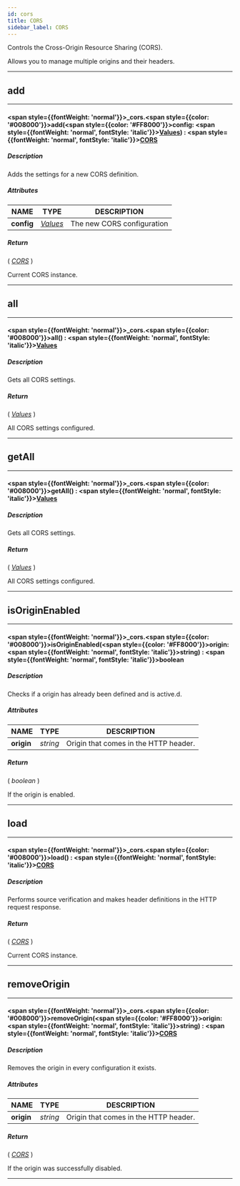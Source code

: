```yaml
---
id: cors
title: CORS
sidebar_label: CORS
---
```


Controls the Cross-Origin Resource Sharing (CORS).

Allows you to manage multiple origins and their headers.

---

## add

---

#### <span style={{fontWeight: 'normal'}}>_cors</span>.<span style={{color: '#008000'}}>add</span>(<span style={{color: '#FF8000'}}>config</span>: <span style={{fontWeight: 'normal', fontStyle: 'italic'}}>[Values](/docs/library/objects/Values)</span>) : <span style={{fontWeight: 'normal', fontStyle: 'italic'}}>[CORS](/docs/library/resources/cors)</span>
##### Description

Adds the settings for a new CORS definition.

##### Attributes

| NAME | TYPE | DESCRIPTION |
|---|---|---|
| **config** | _[Values](/docs/library/objects/Values)_ | The new CORS configuration |

##### Return

( _[CORS](/docs/library/resources/cors)_ )

Current CORS instance.

---

## all

---

#### <span style={{fontWeight: 'normal'}}>_cors</span>.<span style={{color: '#008000'}}>all</span>() : <span style={{fontWeight: 'normal', fontStyle: 'italic'}}>[Values](/docs/library/objects/Values)</span>
##### Description

Gets all CORS settings.

##### Return

( _[Values](/docs/library/objects/Values)_ )

All CORS settings configured.

---

## getAll

---

#### <span style={{fontWeight: 'normal'}}>_cors</span>.<span style={{color: '#008000'}}>getAll</span>() : <span style={{fontWeight: 'normal', fontStyle: 'italic'}}>[Values](/docs/library/objects/Values)</span>
##### Description

Gets all CORS settings.

##### Return

( _[Values](/docs/library/objects/Values)_ )

All CORS settings configured.

---

## isOriginEnabled

---

#### <span style={{fontWeight: 'normal'}}>_cors</span>.<span style={{color: '#008000'}}>isOriginEnabled</span>(<span style={{color: '#FF8000'}}>origin</span>: <span style={{fontWeight: 'normal', fontStyle: 'italic'}}>string</span>) : <span style={{fontWeight: 'normal', fontStyle: 'italic'}}>boolean</span>
##### Description

Checks if a origin has already been defined and is active.d.

##### Attributes

| NAME | TYPE | DESCRIPTION |
|---|---|---|
| **origin** | _string_ | Origin that comes in the HTTP header. |

##### Return

( _boolean_ )

If the origin is enabled.

---

## load

---

#### <span style={{fontWeight: 'normal'}}>_cors</span>.<span style={{color: '#008000'}}>load</span>() : <span style={{fontWeight: 'normal', fontStyle: 'italic'}}>[CORS](/docs/library/resources/cors)</span>
##### Description

Performs source verification and makes header definitions in the HTTP request response.

##### Return

( _[CORS](/docs/library/resources/cors)_ )

Current CORS instance.

---

## removeOrigin

---

#### <span style={{fontWeight: 'normal'}}>_cors</span>.<span style={{color: '#008000'}}>removeOrigin</span>(<span style={{color: '#FF8000'}}>origin</span>: <span style={{fontWeight: 'normal', fontStyle: 'italic'}}>string</span>) : <span style={{fontWeight: 'normal', fontStyle: 'italic'}}>[CORS](/docs/library/resources/cors)</span>
##### Description

Removes the origin in every configuration it exists.

##### Attributes

| NAME | TYPE | DESCRIPTION |
|---|---|---|
| **origin** | _string_ | Origin that comes in the HTTP header. |

##### Return

( _[CORS](/docs/library/resources/cors)_ )

If the origin was successfully disabled.

---


